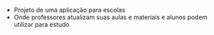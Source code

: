 - Projeto  de uma aplicação para escolas
- Onde professores atualizam suas aulas  e materiais  e alunos podem utilizar para estudo
